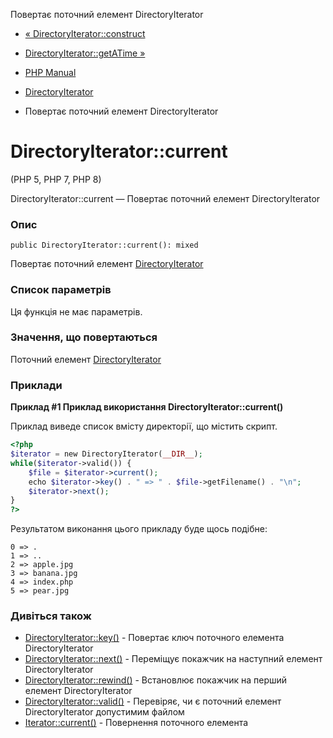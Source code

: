 Повертає поточний елемент DirectoryIterator

-   [« DirectoryIterator::construct](directoryiterator.construct.html)
    
-   [DirectoryIterator::getATime »](directoryiterator.getatime.html)
    
-   [PHP Manual](index.html)
    
-   [DirectoryIterator](class.directoryiterator.html)
    
-   Повертає поточний елемент DirectoryIterator
    

# DirectoryIterator::current

(PHP 5, PHP 7, PHP 8)

DirectoryIterator::current — Повертає поточний елемент DirectoryIterator

### Опис

```methodsynopsis
public DirectoryIterator::current(): mixed
```

Повертає поточний елемент [DirectoryIterator](class.directoryiterator.html)

### Список параметрів

Ця функція не має параметрів.

### Значення, що повертаються

Поточний елемент [DirectoryIterator](class.directoryiterator.html)

### Приклади

**Приклад #1 Приклад використання **DirectoryIterator::current()****

Приклад виведе список вмісту директорії, що містить скрипт.

```php
<?php
$iterator = new DirectoryIterator(__DIR__);
while($iterator->valid()) {
    $file = $iterator->current();
    echo $iterator->key() . " => " . $file->getFilename() . "\n";
    $iterator->next();
}
?>
```

Результатом виконання цього прикладу буде щось подібне:

```
0 => .
1 => ..
2 => apple.jpg
3 => banana.jpg
4 => index.php
5 => pear.jpg
```

### Дивіться також

-   [DirectoryIterator::key()](directoryiterator.key.html) - Повертає ключ поточного елемента DirectoryIterator
-   [DirectoryIterator::next()](directoryiterator.next.html) - Переміщує покажчик на наступний елемент DirectoryIterator
-   [DirectoryIterator::rewind()](directoryiterator.rewind.html) - Встановлює покажчик на перший елемент DirectoryIterator
-   [DirectoryIterator::valid()](directoryiterator.valid.html) - Перевіряє, чи є поточний елемент DirectoryIterator допустимим файлом
-   [Iterator::current()](iterator.current.html) - Повернення поточного елемента